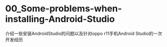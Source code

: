 # 00_Some-problems-when-installing-Android-Studio
介绍一些安装AndroidStudio的问题以及针对oppo r11手机Android Studio的一次开发经历

